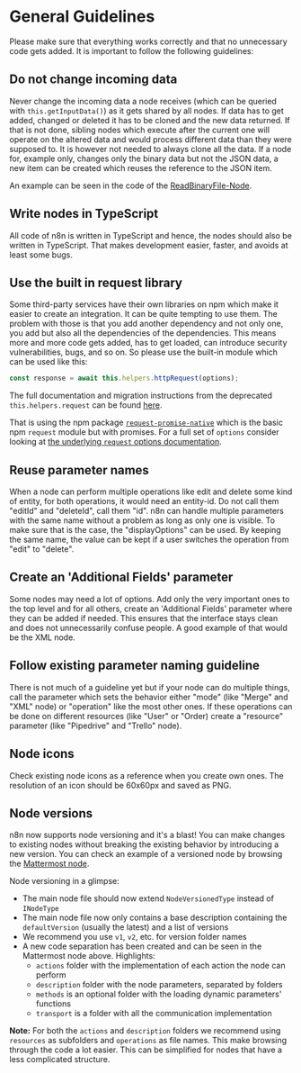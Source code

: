 # General Guidelines

Please make sure that everything works correctly and that no unnecessary code gets added. It is important to follow the following guidelines:

## Do not change incoming data

Never change the incoming data a node receives (which can be queried with `this.getInputData()`) as it gets shared by all nodes. If data has to get added, changed or deleted it has to be cloned and the new data returned. If that is not done, sibling nodes which execute after the current one will operate on the altered data and would process different data than they were supposed to.
It is however not needed to always clone all the data. If a node for, example only, changes only the binary data but not the JSON data, a new item can be created which reuses the reference to the JSON item.

An example can be seen in the code of the [ReadBinaryFile-Node](https://github.com/n8n-io/n8n/blob/master/packages/nodes-base/nodes/ReadBinaryFile.node.ts#L69-L83).


## Write nodes in TypeScript

All code of n8n is written in TypeScript and hence, the nodes should also be written in TypeScript. That makes development easier, faster, and avoids at least some bugs.


## Use the built in request library

Some third-party services have their own libraries on npm which make it easier to create an integration. It can be quite tempting to use them. The problem with those is that you add another dependency and not only one, you add but also all the dependencies of the dependencies. This means more and more code gets added, has to get loaded, can introduce security vulnerabilities, bugs, and so on. So please use the built-in module which can be used like this:

```typescript
const response = await this.helpers.httpRequest(options);
```

The full documentation and migration instructions from the deprecated `this.helpers.request` can be found [here](./making-http-requests.md).

That is using the npm package [`request-promise-native`](https://github.com/request/request-promise-native) which is the basic npm `request` module but with promises. For a full set of `options` consider looking at [the underlying `request` options documentation](https://github.com/request/request#requestoptions-callback).

## Reuse parameter names

When a node can perform multiple operations like edit and delete some kind of entity, for both operations, it would need an entity-id. Do not call them "editId" and "deleteId", call them "id". n8n can handle multiple parameters with the same name without a problem as long as only one is visible. To make sure that is the case, the "displayOptions" can be used. By keeping the same name, the value can be kept if a user switches the operation from "edit" to "delete".

## Create an 'Additional Fields' parameter

Some nodes may need a lot of options. Add only the very important ones to the top level and for all others, create an 'Additional Fields' parameter where they can be added if needed. This ensures that the interface stays clean and does not unnecessarily confuse people. A good example of that would be the XML node.

## Follow existing parameter naming guideline

There is not much of a guideline yet but if your node can do multiple things, call the parameter which sets the behavior either "mode" (like "Merge" and "XML" node) or "operation" like the most other ones. If these operations can be done on different resources (like "User" or "Order) create a "resource" parameter (like "Pipedrive" and "Trello" node).

## Node icons

Check existing node icons as a reference when you create own ones. The resolution of an icon should be 60x60px and saved as PNG.

## Node versions

n8n now supports node versioning and it's a blast! You can make changes to existing nodes without breaking the existing behavior by introducing a new version. You can check an example of a versioned node by browsing the [Mattermost node](https://github.com/n8n-io/n8n/blob/master/packages/nodes-base/nodes/Mattermost/v1/MattermostV1.node.ts).

Node versioning in a glimpse:

- The main node file should now extend `NodeVersionedType` instead of `INodeType`
- The main node file now only contains a base description containing the `defaultVersion` (usually the latest) and a list of versions
- We recommend you use `v1`, `v2`, etc. for version folder names
- A new code separation has been created and can be seen in the Mattermost node above. Highlights:  
    * `actions` folder with the implementation of each action the node can perform  
    * `description` folder with the node parameters, separated by folders  
    * `methods` is an optional folder with the loading dynamic parameters' functions  
    * `transport` is a folder with all the communication implementation

**Note:** For both the `actions` and `description` folders we recommend using `resources` as subfolders and `operations` as file names. This make browsing through the code a lot easier. This can be simplified for nodes that have a less complicated structure.
